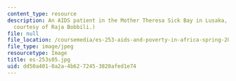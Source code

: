 ```yaml
---
content_type: resource
description: An AIDS patient in the Mother Theresa Sick Bay in Lusaka, Zambia. (Photo
  courtesy of Raja Bobbili.)
file: null
file_location: /coursemedia/es-253-aids-and-poverty-in-africa-spring-2005/dd50a4010a2a4b6272453828afed1e74_es-253s05.jpg
file_type: image/jpeg
resourcetype: Image
title: es-253s05.jpg
uid: dd50a401-0a2a-4b62-7245-3828afed1e74
---
```

